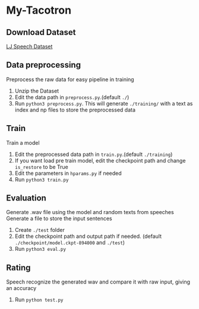 # My-Tacotron

## Download Dataset

[LJ Speech Dataset](https://keithito.com/LJ-Speech-Dataset/)

## Data preprocessing
Preprocess the raw data for easy pipeline in training

1. Unzip the Dataset
2. Edit the data path in `preprocess.py`.(default `./`)
3. Run `python3 preprocess.py`. This will generate `./training/` with a text as index and np files to store the preprocessed data

## Train
Train a model

1. Edit the preprocessed data path in `train.py`.(default `./training`)
2. If you want load pre train model, edit the checkpoint path and change `is_restore` to be True
3. Edit the parameters in `hparams.py` if needed
4. Run `python3 train.py`

## Evaluation

Generate .wav file using the model and random texts from speeches
Generate a file to store the input sentences

1. Create `./test` folder
1. Edit the checkpoint path and output path if needed. (default `./checkpoint/model.ckpt-894000` and `./test`)
2. Run `python3 eval.py`

## Rating

Speech recognize the generated wav and compare it with raw input, giving an accuracy

1. Run `python test.py`
